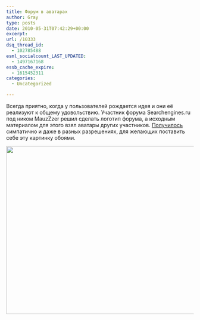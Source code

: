 ```yaml
---
title: Форум в аватарах
author: Gray
type: posts
date: 2010-05-31T07:42:29+00:00
excerpt:
url: /10333
dsq_thread_id:
  - 102785488
esml_socialcount_LAST_UPDATED:
  - 1497167168
essb_cache_expire:
  - 1615452311
categories:
  - Uncategorized

---
```








Всегда приятно, когда у&nbsp;пользователей рождается идея и&nbsp;они её реализуют к&nbsp;общему удовольствию. Участник форума Searchengines.ru под ником MauzZzer решил сделать логотип форума, а&nbsp;исходным материалом для этого взял аватары других участников. <a href="http://forum.searchengines.ru/showthread.php?&p=6986454#post6986454" target="_blank">Получилось</a> симпатично и&nbsp;даже в&nbsp;разных разрешениях, для желающих поставить себе эту картинку обоями.

<img src="https://i0.wp.com/forumimg.net/blog/9895b2180634.jpg?resize=600%2C450" width="600" height="450" data-recalc-dims="1" />